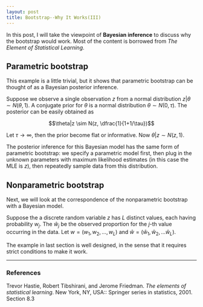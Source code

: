 ```yaml
---
layout: post
title: Bootstrap--Why It Works(III)
---
```


In this post, I will take the viewpoint of **Bayesian inference** to discuss why the bootstrap would work. Most of the content is borrowed from *The Element of Statistical Learning*.

## Parametric bootstrap

This example is a little trivial, but it shows that parametric bootstrap can be thought of as a Bayesian posterior inference.

Suppose we observe a single observation $z$ from a normal distribution $z|\theta \sim N(\theta, 1)$. A conjugate prior for $\theta$ is a normal distribution $\theta\sim N(0, \tau)$. The posterior can be easily obtained as 

$$\theta|z \sim N(z, \dfrac{1}{1+1/\tau})$$

Let  $\tau \to \infty$, then the prior become flat or informative. Now $\theta|z \sim N(z, 1)$. 

The posterior inference for this Bayesian model has the same form of parametric bootstrap: we specify a parametric model first, then plug in the unknown parameters with maximum likelihood estimates (in this case the MLE is $z$), then repeatedly sample data from this distribution.

## Nonparametric bootstrap

Next, we will look at the correspondence of the nonparametric bootstrap with a Bayesian model.

Suppose the a discrete random variable $z$ has $L$ distinct values, each having probability $w_j$. The $\hat w_j$ be the observed proportion for the $j$-th value occurring in the data.  Let $w = (w_1, w_2,..., w_L)$ and $\hat w = (\hat w_1, \hat w_2,... \hat w_L)$. 







The example in last section is well designed, in the sense that it requires strict conditions to make it work. 

---
### References

Trevor Hastie, Robert Tibshirani, and Jerome Friedman. *The elements of statistical learning*. New York, NY, USA:: Springer series in statistics, 2001.  Section 8.3